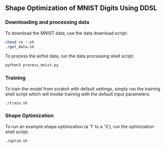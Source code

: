 ## Shape Optimization of MNIST Digits Using DDSL

### Downloading and processing data
To download the MNIST data, use the data download script:
``` bash
chmod +x *.sh
./get_data.sh
```

To process the airfoil data, run the data processing shell script:
```bash
python3 process_mnist.py
```

### Training
To train the model from scratch with default settings, simply run the training shell script which will invoke training with the default input parameters:
```bash
./train.sh
```

### Shape Optimization
To run an example shape optimization (a '1' to a '3'), run the optimization shell script:
```bash
./optim.sh
```
